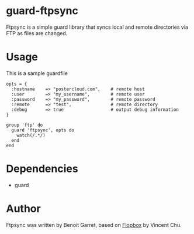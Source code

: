 # guard-ftpsync

Ftpsync is a simple guard library that syncs local and remote directories via FTP as files are changed. 

# Usage

This is a sample guardfile

    opts = {
      :hostname    => "postercloud.com",    # remote host 
      :user        => "my_username",        # remote user
      :password    => "my_password",        # remote password
      :remote      => "test",               # remote directory
      :debug       => true                  # output debug information
    }

    group 'ftp' do
      guard 'ftpsync', opts do
        watch(/.*/)
      end
    end

# Dependencies

 - guard

# Author

Ftpsync was written by Benoit Garret, based on [Flopbox](http://github.com/vincentchu/guard-flopbox) by Vincent Chu.
